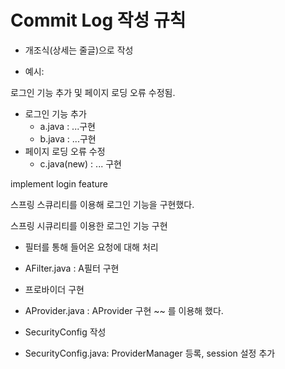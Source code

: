 # Commit Log 작성 규칙

- 개조식(상세는 줄글)으로 작성

- 예시:

 로그인 기능 추가 및 페이지 로딩 오류 수정됨.
  * 로그인 기능 추가
    - a.java : ...구현
    - b.java : ...구현
  * 페이지 로딩 오류 수정
    - c.java(new) : ... 구현

implement login feature

스프링 스큐리티를 이용해 로그인 기능을 구현했다.

스프링 시큐리티를 이용한 로그인 기능 구현

 * 필터를 통해 들어온 요청에 대해 처리
  - AFilter.java : A필터 구현

 * 프로바이더 구현
  - AProvider.java : AProvider 구현 ~~ 를 이용해 했다.

 * SecurityConfig 작성
  - SecurityConfig.java: ProviderManager 등록, session 설정 추가
